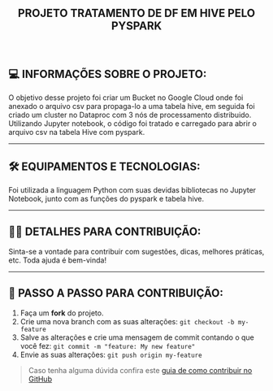 ## <p align="center"> <b> PROJETO TRATAMENTO DE DF EM HIVE PELO PYSPARK  </p> </b>
<br> 

## 💻 INFORMAÇÕES SOBRE O PROJETO:

O objetivo desse projeto foi criar um Bucket no Google Cloud onde foi anexado o arquivo csv para propaga-lo a uma tabela hive, em seguida foi criado um cluster
no Dataproc com 3 nós de processamento distribuido. Utilizando Jupyter notebook, o código foi tratado e carregado para abrir o arquivo csv na tabela Hive com pyspark.


---

## 🛠 EQUIPAMENTOS E TECNOLOGIAS:

Foi utilizada a linguagem Python com suas devidas bibliotecas no Jupyter Notebook, junto com as funções do pyspark e tabela hive.


---

## 👨‍💻 DETALHES PARA CONTRIBUIÇÃO:

Sinta-se a vontade para contribuir com sugestões, dicas, melhores práticas, etc. Toda ajuda é bem-vinda!

---

## 💪 PASSO A PASSO PARA CONTRIBUIÇÃO:

1. Faça um **fork** do projeto.
2. Crie uma nova branch com as suas alterações: `git checkout -b my-feature`
3. Salve as alterações e crie uma mensagem de commit contando o que você fez: `git commit -m "feature: My new feature"`
4. Envie as suas alterações: `git push origin my-feature`
> Caso tenha alguma dúvida confira este [guia de como contribuir no GitHub](./CONTRIBUTING.md)
